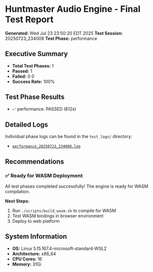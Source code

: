# Huntmaster Audio Engine - Final Test Report

**Generated:** Wed Jul 23 23:50:20 EDT 2025
**Test Session:** 20250723_234008
**Test Phase:** performance

## Executive Summary

- **Total Test Phases:** 1
- **Passed:** 1
- **Failed:** 0
0
- **Success Rate:** 100%

## Test Phase Results

- ✅ performance: PASSED (612s)

## Detailed Logs

Individual phase logs can be found in the `test_logs/` directory:

- [`performance_20250723_234008.log`](./performance_20250723_234008.log)

## Recommendations

### ✅ Ready for WASM Deployment

All test phases completed successfully! The engine is ready for WASM compilation.

**Next Steps:**
1. Run `./scripts/build_wasm.sh` to compile for WASM
2. Test WASM bindings in browser environment
3. Deploy to web platform

## System Information

- **OS:** Linux 5.15.167.4-microsoft-standard-WSL2
- **Architecture:** x86_64
- **CPU Cores:** 16
- **Memory:** 31Gi


